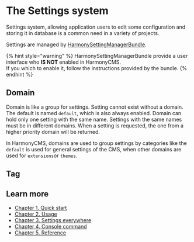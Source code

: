 # The Settings system

Settings system, allowing application users to edit some configuration and storing it in database is a common need in a variety of projects.

Settings are managed by [HarmonySettingManagerBundle](https://marketplace.harmonycms.net/package/harmony-settings-manager-bundle).

{% hint style="warning" %}
HarmonySettingManagerBundle provide a user interface who **IS NOT** enabled in HarmonyCMS.  
If you which to enable it, follow the instructions provided by the bundle.
{% endhint %}

## Domain

Domain is like a group for settings. Setting cannot exist without a domain.  
The default is named `default`, which is also always enabled. Domain can hold only one setting with the same name. Settings with the same names must be in different domains. When a setting is requested, the one from a higher priority domain will be returned.

In HarmonyCMS, domains are used to group settings by categories like the `default` is used for general settings of the CMS, when other domains are used for `extensions`or `themes`.

## Tag

## Learn more

* [Chapter 1. Quick start](quick-start.md)
* [Chapter 2. Usage](usage.md)
* [Chapter 3. Settings everywhere](settings-everywhere.md)
* [Chapter 4. Console command](console-command.md)
* [Chapter 5. Reference](reference.md)



